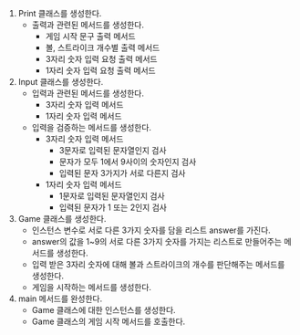 1. Print 클래스를 생성한다.
    - 출력과 관련된 메서드를 생성한다.
        - 게임 시작 문구 출력 메서드
        - 볼, 스트라이크 개수별 출력 메서드
        - 3자리 숫자 입력 요청 출력 메서드
        - 1자리 숫자 입력 요청 출력 메서드
2. Input 클래스를 생성한다.
    - 입력과 관련된 메서드를 생성한다.
        - 3자리 숫자 입력 메서드
        - 1자리 숫자 입력 메서드
    - 입력을 검증하는 메서드를 생성한다.
        - 3자리 숫자 입력 메서드
            - 3문자로 입력된 문자열인지 검사
            - 문자가 모두 1에서 9사이의 숫자인지 검사
            - 입력된 문자 3가지가 서로 다른지 검사
        - 1자리 숫자 입력 메서드
            - 1문자로 입력된 문자열인지 검사
            - 입력된 문자가 1 또는 2인지 검사
3. Game 클래스를 생성한다.
    - 인스턴스 변수로 서로 다른 3가지 숫자를 담을 리스트 answer를 가진다.
    - answer의 값을 1~9의 서로 다른 3가지 숫자를 가지는 리스트로 만들어주는 메서드를 생성한다.
    - 입력 받은 3자리 숫자에 대해 볼과 스트라이크의 개수를 판단해주는 메서드를 생성한다.
    - 게임을 시작하는 메서드를 생성한다.
4. main 메서드를 완성한다.
    - Game 클래스에 대한 인스턴스를 생성한다.
    - Game 클래스의 게임 시작 메서드를 호출한다.
